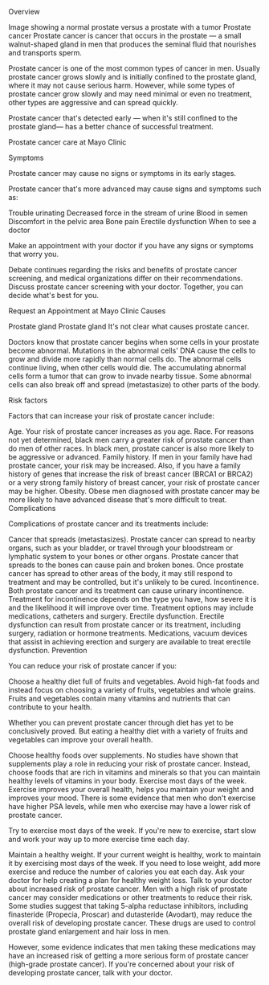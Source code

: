 Overview

Image showing a normal prostate versus a prostate with a tumor
Prostate cancer
Prostate cancer is cancer that occurs in the prostate — a small walnut-shaped gland in men that produces the seminal fluid that nourishes and transports sperm.

Prostate cancer is one of the most common types of cancer in men. Usually prostate cancer grows slowly and is initially confined to the prostate gland, where it may not cause serious harm. However, while some types of prostate cancer grow slowly and may need minimal or even no treatment, other types are aggressive and can spread quickly.

Prostate cancer that's detected early — when it's still confined to the prostate gland— has a better chance of successful treatment.

Prostate cancer care at Mayo Clinic

Symptoms

Prostate cancer may cause no signs or symptoms in its early stages.

Prostate cancer that's more advanced may cause signs and symptoms such as:

Trouble urinating
Decreased force in the stream of urine
Blood in semen
Discomfort in the pelvic area
Bone pain
Erectile dysfunction
When to see a doctor

Make an appointment with your doctor if you have any signs or symptoms that worry you.

Debate continues regarding the risks and benefits of prostate cancer screening, and medical organizations differ on their recommendations. Discuss prostate cancer screening with your doctor. Together, you can decide what's best for you.

Request an Appointment at Mayo Clinic
Causes

Prostate gland
Prostate gland
It's not clear what causes prostate cancer.

Doctors know that prostate cancer begins when some cells in your prostate become abnormal. Mutations in the abnormal cells' DNA cause the cells to grow and divide more rapidly than normal cells do. The abnormal cells continue living, when other cells would die. The accumulating abnormal cells form a tumor that can grow to invade nearby tissue. Some abnormal cells can also break off and spread (metastasize) to other parts of the body.

Risk factors

Factors that can increase your risk of prostate cancer include:

Age. Your risk of prostate cancer increases as you age.
Race. For reasons not yet determined, black men carry a greater risk of prostate cancer than do men of other races. In black men, prostate cancer is also more likely to be aggressive or advanced.
Family history. If men in your family have had prostate cancer, your risk may be increased. Also, if you have a family history of genes that increase the risk of breast cancer (BRCA1 or BRCA2) or a very strong family history of breast cancer, your risk of prostate cancer may be higher.
Obesity. Obese men diagnosed with prostate cancer may be more likely to have advanced disease that's more difficult to treat.
Complications

Complications of prostate cancer and its treatments include:

Cancer that spreads (metastasizes). Prostate cancer can spread to nearby organs, such as your bladder, or travel through your bloodstream or lymphatic system to your bones or other organs. Prostate cancer that spreads to the bones can cause pain and broken bones. Once prostate cancer has spread to other areas of the body, it may still respond to treatment and may be controlled, but it's unlikely to be cured.
Incontinence. Both prostate cancer and its treatment can cause urinary incontinence. Treatment for incontinence depends on the type you have, how severe it is and the likelihood it will improve over time. Treatment options may include medications, catheters and surgery.
Erectile dysfunction. Erectile dysfunction can result from prostate cancer or its treatment, including surgery, radiation or hormone treatments. Medications, vacuum devices that assist in achieving erection and surgery are available to treat erectile dysfunction.
Prevention

You can reduce your risk of prostate cancer if you:

Choose a healthy diet full of fruits and vegetables. Avoid high-fat foods and instead focus on choosing a variety of fruits, vegetables and whole grains. Fruits and vegetables contain many vitamins and nutrients that can contribute to your health.

Whether you can prevent prostate cancer through diet has yet to be conclusively proved. But eating a healthy diet with a variety of fruits and vegetables can improve your overall health.

Choose healthy foods over supplements. No studies have shown that supplements play a role in reducing your risk of prostate cancer. Instead, choose foods that are rich in vitamins and minerals so that you can maintain healthy levels of vitamins in your body.
Exercise most days of the week. Exercise improves your overall health, helps you maintain your weight and improves your mood. There is some evidence that men who don't exercise have higher PSA levels, while men who exercise may have a lower risk of prostate cancer.

Try to exercise most days of the week. If you're new to exercise, start slow and work your way up to more exercise time each day.

Maintain a healthy weight. If your current weight is healthy, work to maintain it by exercising most days of the week. If you need to lose weight, add more exercise and reduce the number of calories you eat each day. Ask your doctor for help creating a plan for healthy weight loss.
Talk to your doctor about increased risk of prostate cancer. Men with a high risk of prostate cancer may consider medications or other treatments to reduce their risk. Some studies suggest that taking 5-alpha reductase inhibitors, including finasteride (Propecia, Proscar) and dutasteride (Avodart), may reduce the overall risk of developing prostate cancer. These drugs are used to control prostate gland enlargement and hair loss in men.

However, some evidence indicates that men taking these medications may have an increased risk of getting a more serious form of prostate cancer (high-grade prostate cancer). If you're concerned about your risk of developing prostate cancer, talk with your doctor.